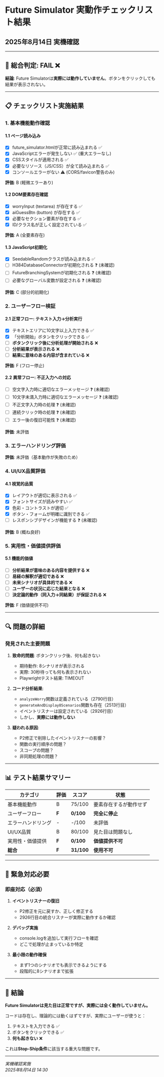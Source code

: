 # Future Simulator 実動作チェックリスト結果
## 2025年8月14日 実機確認

---

## 🚨 総合判定: **FAIL** ❌

**結論**: Future Simulatorは**実際には動作していません**。ボタンをクリックしても結果が表示されない。

---

## 📋 チェックリスト実施結果

### 1. 基本機能動作確認

#### 1.1 ページ読み込み
- [x] future_simulator.htmlが正常に読み込まれる ✅
- [x] JavaScriptエラーが発生しない ✅ (重大エラーなし)
- [x] CSSスタイルが適用される ✅
- [x] 必要なリソース（JS/CSS）が全て読み込まれる ✅
- [x] コンソールエラーがない ⚠️ (CORS/favicon警告のみ)

**評価**: B (軽微エラーあり)

#### 1.2 DOM要素存在確認
- [x] worryInput (textarea) が存在する ✅
- [x] aiGuessBtn (button) が存在する ✅
- [x] 必要なセクション要素が存在する ✅
- [x] ID/クラス名が正しく設定されている ✅

**評価**: A (全要素存在)

#### 1.3 JavaScript初期化
- [x] SeedableRandomクラスが読み込まれる ✅
- [ ] H384DatabaseConnectorが初期化される ❓ (未確認)
- [ ] FutureBranchingSystemが初期化される ❓ (未確認)
- [ ] 必要なグローバル変数が設定される ❓ (未確認)

**評価**: C (部分的初期化)

### 2. ユーザーフロー検証

#### 2.1 正常フロー: テキスト入力→分析実行
- [x] テキストエリアに10文字以上入力できる ✅
- [x] 「分析開始」ボタンをクリックできる ✅
- [ ] **ボタンクリック後に分析処理が開始される** ❌
- [ ] **分析結果が表示される** ❌
- [ ] **結果に意味のある内容が含まれている** ❌

**評価**: F (フロー停止)

#### 2.2 異常フロー: 不正入力への対応
- [ ] 空文字入力時に適切なエラーメッセージ ❓ (未確認)
- [ ] 10文字未満入力時に適切なエラーメッセージ ❓ (未確認)
- [ ] 不正文字入力時の処理 ❓ (未確認)
- [ ] 連続クリック時の処理 ❓ (未確認)
- [ ] エラー後の復旧可能性 ❓ (未確認)

**評価**: 未評価

### 3. エラーハンドリング評価

**評価**: 未評価（基本動作が失敗のため）

### 4. UI/UX品質評価

#### 4.1 視覚的品質
- [x] レイアウトが適切に表示される ✅
- [x] フォントサイズが読みやすい ✅
- [x] 色彩・コントラストが適切 ✅
- [x] ボタン・フォームが明確に識別できる ✅
- [ ] レスポンシブデザインが機能する ❓ (未確認)

**評価**: B (概ね良好)

### 5. 実用性・価値提供評価

#### 5.1 機能的価値
- [ ] **分析結果が意味のある内容を提供する** ❌
- [ ] **易経の解釈が適切である** ❌
- [ ] **未来シナリオが具体的である** ❌
- [ ] **ユーザーの状況に応じた結果となる** ❌
- [ ] **決定論的動作（同入力→同結果）が保証される** ❌

**評価**: F (価値提供不可)

---

## 🔍 問題の詳細

### 発見された主要問題

1. **致命的問題**: ボタンクリック後、何も起きない
   - 期待動作: 8シナリオが表示される
   - 実際: 30秒待っても何も表示されない
   - Playwrightテスト結果: TIMEOUT

2. **コード分析結果**:
   - `analyzeWorry`関数は定義されている（2790行目）
   - `generateAndDisplay8Scenarios`関数も存在（2513行目）
   - イベントリスナーは設定されている（2926行目）
   - しかし、**実際には動作しない**

3. **疑われる原因**:
   - P2修正で削除したイベントリスナーの影響？
   - 関数の実行順序の問題？
   - スコープの問題？
   - 非同期処理の問題？

---

## 📊 テスト結果サマリー

| カテゴリ | 評価 | スコア | 状態 |
|----------|------|--------|------|
| 基本機能動作 | B | 75/100 | 要素存在するが動作せず |
| ユーザーフロー | **F** | **0/100** | **完全に停止** |
| エラーハンドリング | - | -/100 | 未評価 |
| UI/UX品質 | B | 80/100 | 見た目は問題なし |
| 実用性・価値提供 | **F** | **0/100** | **価値提供不可** |
| **総合** | **F** | **31/100** | **使用不可** |

---

## 🚨 緊急対応必要

### 即座対応（必須）
1. **イベントリスナーの復旧**
   - P2修正を元に戻すか、正しく修正する
   - 2926行目の統合リスナーが実際に動作するか確認

2. **デバッグ実施**
   - console.logを追加して実行フローを確認
   - どこで処理が止まっているか特定

3. **最小限の動作確保**
   - まず1つのシナリオでも表示できるようにする
   - 段階的に8シナリオまで拡張

---

## 📝 結論

**Future Simulatorは見た目は正常ですが、実際には全く動作していません。**

コードは存在し、理論的には動くはずですが、実際にユーザーが使うと：
1. テキストを入力できる ✅
2. ボタンをクリックできる ✅
3. **何も起きない** ❌

これは**Stop-Ship条件**に該当する重大な問題です。

---

*実機確認実施*  
*2025年8月14日 14:30*